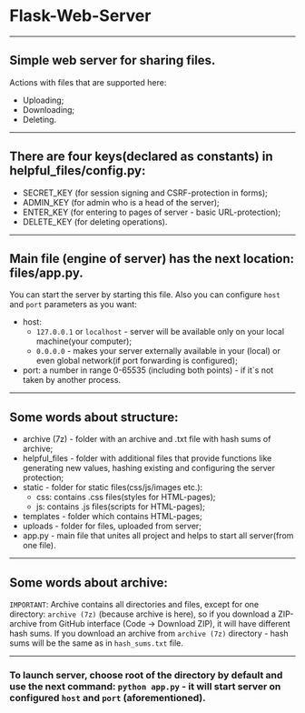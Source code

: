 # Flask-Web-Server

---

## Simple web server for sharing files.

Actions with files that are supported here:
- Uploading;
- Downloading;
- Deleting.

---

## There are four keys(declared as constants) in helpful_files/config.py:

- SECRET_KEY (for session signing and CSRF-protection in forms);
- ADMIN_KEY (for admin who is a head of the server);
- ENTER_KEY (for entering to pages of server - basic URL-protection);
- DELETE_KEY (for deleting operations).

---

## Main file (engine of server) has the next location: files/app.py.
You can start the server by starting this file.
Also you can configure `host` and `port` parameters as you want:
- host:
    - `127.0.0.1` or `localhost` - server will be available only on your local machine(your computer);
    - `0.0.0.0` - makes your server externally available in your (local) or even global network(if port forwarding is configured);
- port:
    a number in range 0-65535 (including both points) - if it`s not taken by another process.

---

## Some words about structure:
- archive (7z) - folder with an archive and .txt file with hash sums of archive;
- helpful_files - folder with additional files that provide functions like generating new values, hashing existing and configuring the server protection;
- static - folder for static files(css/js/images etc.):
    - css: contains .css files(styles for HTML-pages);
    - js: contains .js files(scripts for HTML-pages);
- templates - folder which contains HTML-pages;
- uploads - folder for files, uploaded from server;
- app.py - main file that unites all project and helps to start all server(from one file).

---

## Some words about archive:
`IMPORTANT`: Archive contains all directories and files, except for one directory: `archive (7z)` (because archive is here), so if you download a ZIP-archive from GitHub interface (Code -> Download ZIP), it will have different hash sums. If you download an archive from `archive (7z)` directory - hash sums will be the same as in `hash_sums.txt` file.

---

### To launch server, choose root of the directory by default and use the next command: `python app.py` - it will start server on configured `host` and `port` (aforementioned).